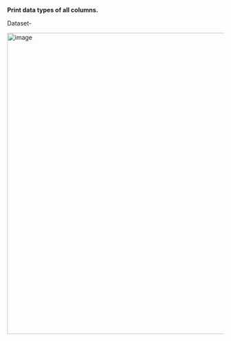 **Print data types of all columns.**

Dataset- 

<img width="701" alt="image" src="https://user-images.githubusercontent.com/118887002/219032922-20abdbb9-9e1f-4100-8793-6f0cbb258222.png">
